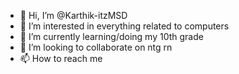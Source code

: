 - 👋 Hi, I’m @Karthik-itzMSD
- 👀 I’m interested in everything related to computers
- 🌱 I’m currently learning/doing my 10th grade
- 💞️ I’m looking to collaborate on ntg rn
- 📫 How to reach me 

<!---
Karthik-itzMSD/Karthik-itzMSD is a ✨ special ✨ repository because its `README.md` (this file) appears on your GitHub profile.
You can click the Preview link to take a look at your changes.
--->
